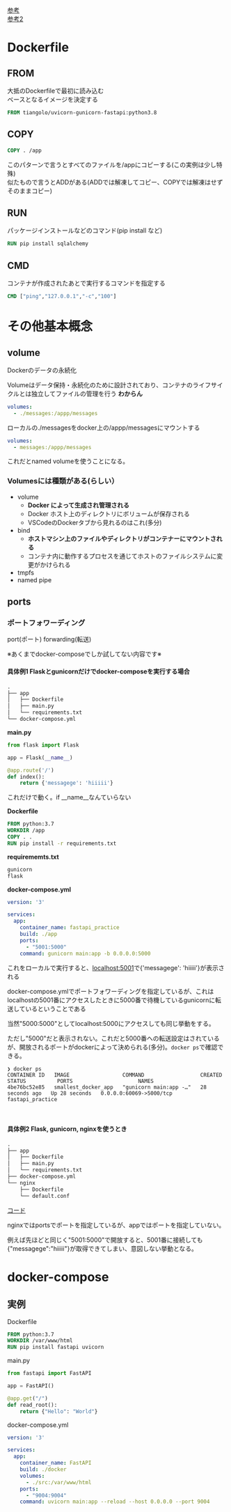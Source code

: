 [参考](https://qiita.com/daisuke30x/items/a3ea62ff8fa582b2b065)<br>
[参考2](https://y-ohgi.com/introduction-docker/2_component/volume/)

# Dockerfile

## FROM

大抵のDockerfileで最初に読み込む<br>
ベースとなるイメージを決定する

```Dockerfile
FROM tiangolo/uvicorn-gunicorn-fastapi:python3.8
```

## COPY

```Dockerfile
COPY . /app
```

このパターンで言うとすべてのファイルを/appにコピーする(この実例は少し特殊)<br>
似たもので言うとADDがある(ADDでは解凍してコピー、COPYでは解凍はせずそのままコピー)

## RUN

パッケージインストールなどのコマンド(pip install など)

```Dockerfile
RUN pip install sqlalchemy
```

## CMD

コンテナが作成されたあとで実行するコマンドを指定する

```Dockerfile
CMD ["ping","127.0.0.1","-c","100"]
```

# その他基本概念

## volume

Dockerのデータの永続化

Volumeはデータ保持・永続化のために設計されており、コンテナのライフサイクルとは独立してファイルの管理を行う
**わからん**

```yaml
volumes:
  - ./messages:/appp/messages
```
ローカルの./messagesをdocker上の/appp/messagesにマウントする

```yaml
volumes:
  - messages:/appp/messages
```
これだとnamed volumeを使うことになる。

### Volumesには種類がある(**らしい**）
- volume
  - **Docker によって生成され管理される**
  - Docker ホスト上のディレクトリにボリュームが保存される
  - VSCodeのDockerタブから見れるのはこれ(多分)
- bind
  - **ホストマシン上のファイルやディレクトリがコンテナーにマウントされる**
  - コンテナ内に動作するプロセスを通じてホストのファイルシステムに変更がかけられる
- tmpfs
- named pipe

## ports

### ポートフォワーディング

port(ポート) forwarding(転送)

※あくまでdocker-composeでしか試してない内容です※

#### 具体例1 Flaskとgunicornだけでdocker-composeを実行する場合

```txt
.
├── app
│   ├── Dockerfile
│   ├── main.py
│   └── requirements.txt
└── docker-compose.yml
```

**main.py**
```python
from flask import Flask

app = Flask(__name__)

@app.route('/')
def index():
    return {'messagege': 'hiiiii'}
```
これだけで動く。if __name__なんていらない

**Dockerfile**
```dockerfile
FROM python:3.7
WORKDIR /app
COPY . .
RUN pip install -r requirements.txt
```

**requirememts.txt**
```txt
gunicorn
flask
```

**docker-compose.yml**
```yaml
version: '3'

services:
  app:
    container_name: fastapi_practice
    build: ./app
    ports:
      - "5001:5000"
    command: gunicorn main:app -b 0.0.0.0:5000
```

これをローカルで実行すると、[localhost:5001](localhost:5001)で{'messagege': 'hiiiii'}が表示される

docker-compose.ymlでポートフォワーディングを指定しているが、これはlocalhostの5001番にアクセスしたときに5000番で待機しているgunicornに転送しているということである

当然"5000:5000"としてlocalhost:5000にアクセスしても同じ挙動をする。

ただし"5000"だと表示されない。これだと5000番への転送設定はされているが、開放されるポートがdockerによって決められる(多分)。`docker ps`で確認できる。

```command
❯ docker ps
CONTAINER ID   IMAGE                 COMMAND                  CREATED          STATUS          PORTS                     NAMES
4be76bc52e85   smallest_docker_app   "gunicorn main:app -…"   28 seconds ago   Up 28 seconds   0.0.0.0:60069->5000/tcp   fastapi_practice
```
<br>

#### 具体例2 Flask, gunicorn, nginxを使うとき

```txt
.
├── app
│   ├── Dockerfile
│   ├── main.py
│   └── requirements.txt
├── docker-compose.yml
└── nginx
    ├── Dockerfile
    └── default.conf
```

[コード](../docker/docker_not_nginx)

nginxではportsでポートを指定しているが、appではポートを指定していない。

例えば先ほどと同じく"5001:5000"で開放すると、5001番に接続しても{"messagege":"hiiiii"}が取得できてしまい、意図しない挙動となる。

# docker-compose

## 実例

Dockerfile
```dockerfile
FROM python:3.7
WORKDIR /var/www/html
RUN pip install fastapi uvicorn
```

main.py
```python
from fastapi import FastAPI

app = FastAPI()

@app.get("/")
def read_root():
    return {"Hello": "World"}
```

docker-compose.yml
```yaml
version: '3'

services:
  app:
    container_name: FastAPI
    build: ./docker
    volumes:
      - ./src:/var/www/html
    ports:
      - "9004:9004"
    command: uvicorn main:app --reload --host 0.0.0.0 --port 9004
```
